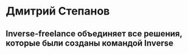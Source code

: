# Дмитрий Степанов

## Inverse-freelance объединяет все решения, которые были созданы командой Inverse